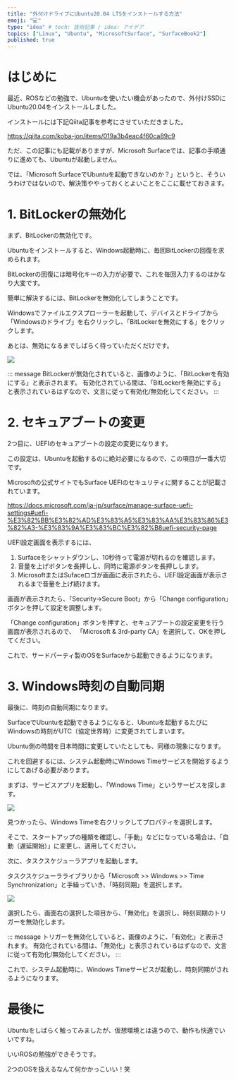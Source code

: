 ```yaml
---
title: "外付けドライブにUbuntu20.04 LTSをインストールする方法"
emoji: "💻"
type: "idea" # tech: 技術記事 / idea: アイデア
topics: ["Linux", "Ubuntu", "MicrosoftSurface", "SurfaceBook2"]
published: true
---
```


# はじめに

最近、ROSなどの勉強で、Ubuntuを使いたい機会があったので、外付けSSDにUbuntu20.04をインストールしました。

インストールには下記Qiita記事を参考にさせていただきました。

https://qiita.com/koba-jon/items/019a3b4eac4f60ca89c9

ただ、この記事にも記載がありますが、Microsoft Surfaceでは、記事の手順通りに進めても、Ubuntuが起動しません。

では、「Microsoft SurfaceでUbuntuを起動できないのか？」というと、そういうわけではないので、解決策ややっておくとよいことをここに載せておきます。

# 1. BitLockerの無効化

まず、BitLockerの無効化です。

Ubuntuをインストールすると、Windows起動時に、毎回BitLockerの回復を求められます。

BitLockerの回復には暗号化キーの入力が必要で、これを毎回入力するのはかなり大変です。

簡単に解決するには、BitLockerを無効化してしまうことです。

Windowsでファイルエクスプローラーを起動して、デバイスとドライブから「Windowsのドライブ」を右クリックし、「BitLockerを無効にする」をクリックします。

あとは、無効になるまでしばらく待っていただくだけです。

![](https://storage.googleapis.com/zenn-user-upload/ubr8516i3xkinydf1ope6fx00kfo)

::: message
BitLockerが無効化されていると、画像のように、「BitLockerを有効にする」と表示されます。
有効化されている間は、「BitLockerを無効にする」と表示されているはずなので、文言に従って有効化/無効化してください。
:::

# 2. セキュアブートの変更

2つ目に、UEFIのセキュアブートの設定の変更になります。

この設定は、Ubuntuを起動するのに絶対必要になるので、この項目が一番大切です。

Microsoftの公式サイトでもSurface UEFIのセキュリティに関することが記載されています。

https://docs.microsoft.com/ja-jp/surface/manage-surface-uefi-settings#uefi-%E3%82%BB%E3%82%AD%E3%83%A5%E3%83%AA%E3%83%86%E3%82%A3-%E3%83%9A%E3%83%BC%E3%82%B8uefi-security-page

UEFI設定画面を表示するには、
1. Surfaceをシャットダウンし、10秒待って電源が切れるのを確認します。
2. 音量を上げボタンを長押しし、同時に電源ボタンを長押しします。
3. MicrosoftまたはSufaceロゴが画面に表示されたら、UEFI設定画面が表示されるまで音量を上げ続けます。

画面が表示されたら、「Security→Secure Boot」から「Change configuration」ボタンを押して設定を調整します。

「Change configuration」ボタンを押すと、セキュアブートの設定変更を行う画面が表示されるので、
「Microsoft & 3rd-party CA」を選択して、OKを押してください。

これで、サードパーティ製のOSをSurfaceから起動できるようになります。

# 3. Windows時刻の自動同期

最後に、時刻の自動同期になります。

SurfaceでUbuntuを起動できるようになると、Ubuntuを起動するたびにWindowsの時刻がUTC（協定世界時）に変更されてしまいます。

Ubuntu側の時間を日本時間に変更していたとしても、同様の現象になります。

これを回避するには、システム起動時にWindows Timeサービスを開始するようにしてあげる必要があります。

まずは、サービスアプリを起動し、「Windows Time」というサービスを探します。

![](https://storage.googleapis.com/zenn-user-upload/3axxlwkcmiyz7x4ebd6csnkpmfmc)

見つかったら、Windows Timeを右クリックしてプロパティを選択します。

そこで、スタートアップの種類を確認し、「手動」などになっている場合は、「自動（遅延開始）」に変更し、適用してください。

次に、タスクスケジューラアプリを起動します。

タスクスケジューラライブラリから「Microsoft >> Windows >> Time Synchronization」と手繰っていき、「時刻同期」を選択します。

![](https://storage.googleapis.com/zenn-user-upload/5190024t93ptmssjvsrw3eft4c5v)

選択したら、画面右の選択した項目から、「無効化」を選択し、時刻同期のトリガーを無効化します。

::: message
トリガーを無効化していると、画像のように、「有効化」と表示されます。
有効化されている間は、「無効化」と表示されているはずなので、文言に従って有効化/無効化してください。
:::

これで、システム起動時に、Windows Timeサービスが起動し、時刻同期がされるようになります。

# 最後に

Ubuntuをしばらく触ってみましたが、仮想環境とは違うので、動作も快適でいいですね。

いいROSの勉強ができそうです。

2つのOSを扱えるなんて何かかっこいい！笑
